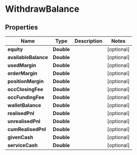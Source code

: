 
# WithdrawBalance

## Properties
Name | Type | Description | Notes
------------ | ------------- | ------------- | -------------
**equity** | **Double** |  |  [optional]
**availableBalance** | **Double** |  |  [optional]
**usedMargin** | **Double** |  |  [optional]
**orderMargin** | **Double** |  |  [optional]
**positionMargin** | **Double** |  |  [optional]
**occClosingFee** | **Double** |  |  [optional]
**occFundingFee** | **Double** |  |  [optional]
**walletBalance** | **Double** |  |  [optional]
**realisedPnl** | **Double** |  |  [optional]
**unrealisedPnl** | **Double** |  |  [optional]
**cumRealisedPnl** | **Double** |  |  [optional]
**givenCash** | **Double** |  |  [optional]
**serviceCash** | **Double** |  |  [optional]



